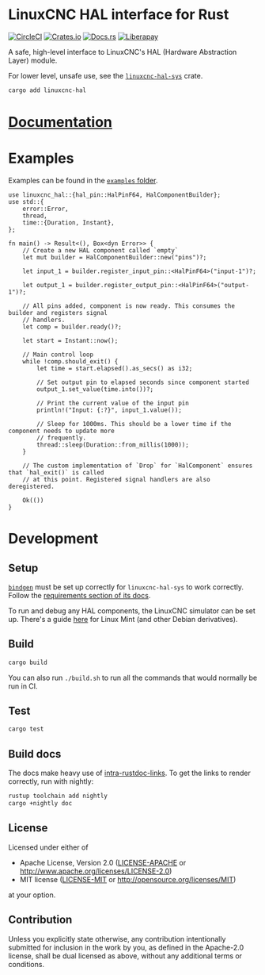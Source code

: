# LinuxCNC HAL interface for Rust

[![CircleCI](https://circleci.com/gh/jamwaffles/linuxcnc-hal-rs.svg?style=shield)](https://circleci.com/gh/jamwaffles/linuxcnc-hal-rs)
[![Crates.io](https://img.shields.io/crates/v/linuxcnc-hal.svg)](https://crates.io/crates/linuxcnc-hal)
[![Docs.rs](https://docs.rs/linuxcnc-hal/badge.svg)](https://docs.rs/linuxcnc-hal)
[![Liberapay](https://img.shields.io/liberapay/patrons/jamwaffles.svg?logo=liberapay)](https://liberapay.com/jamwaffles)

A safe, high-level interface to LinuxCNC's HAL (Hardware Abstraction Layer) module.

For lower level, unsafe use, see the [`linuxcnc-hal-sys`](https://crates.io/crates/linuxcnc-hal-sys) crate.

```bash
cargo add linuxcnc-hal
```

# [Documentation](https://docs.rs/linuxcnc-hal)

# Examples

Examples can be found in the [`examples` folder](./examples).

```rust,no_run
use linuxcnc_hal::{hal_pin::HalPinF64, HalComponentBuilder};
use std::{
    error::Error,
    thread,
    time::{Duration, Instant},
};

fn main() -> Result<(), Box<dyn Error>> {
    // Create a new HAL component called `empty`
    let mut builder = HalComponentBuilder::new("pins")?;

    let input_1 = builder.register_input_pin::<HalPinF64>("input-1")?;

    let output_1 = builder.register_output_pin::<HalPinF64>("output-1")?;

    // All pins added, component is now ready. This consumes the builder and registers signal
    // handlers.
    let comp = builder.ready()?;

    let start = Instant::now();

    // Main control loop
    while !comp.should_exit() {
        let time = start.elapsed().as_secs() as i32;

        // Set output pin to elapsed seconds since component started
        output_1.set_value(time.into())?;

        // Print the current value of the input pin
        println!("Input: {:?}", input_1.value());

        // Sleep for 1000ms. This should be a lower time if the component needs to update more
        // frequently.
        thread::sleep(Duration::from_millis(1000));
    }

    // The custom implementation of `Drop` for `HalComponent` ensures that `hal_exit()` is called
    // at this point. Registered signal handlers are also deregistered.

    Ok(())
}
```

# Development

## Setup

[`bindgen`](https://github.com/rust-lang/rust-bindgen) must be set up correctly for `linuxcnc-hal-sys` to work correctly. Follow the [requirements section of its docs](https://rust-lang.github.io/rust-bindgen/requirements.html).

To run and debug any HAL components, the LinuxCNC simulator can be set up. There's a guide [here](https://wapl.es/cnc/2020/01/25/linuxcnc-simulator-build-linux-mint.html) for Linux Mint (and other Debian derivatives).

## Build

```bash
cargo build
```

You can also run `./build.sh` to run all the commands that would normally be run in CI.

## Test

```bash
cargo test
```

## Build docs

The docs make heavy use of [intra-rustdoc-links](https://rust-lang.github.io/rfcs/1946-intra-rustdoc-links.html). To get the links to render correctly, run with nightly:

```bash
rustup toolchain add nightly
cargo +nightly doc
```

## License

Licensed under either of

- Apache License, Version 2.0 ([LICENSE-APACHE](LICENSE-APACHE) or
  http://www.apache.org/licenses/LICENSE-2.0)
- MIT license ([LICENSE-MIT](LICENSE-MIT) or http://opensource.org/licenses/MIT)

at your option.

## Contribution

Unless you explicitly state otherwise, any contribution intentionally submitted for inclusion in the
work by you, as defined in the Apache-2.0 license, shall be dual licensed as above, without any
additional terms or conditions.
